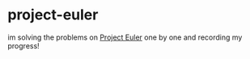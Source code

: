 # project-euler

im solving the problems on [Project Euler](projecteuler.net) one by one and recording my progress! 
